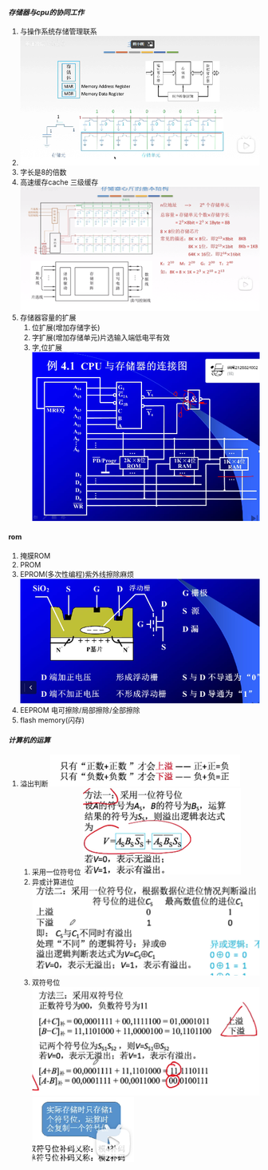 #### *存储器与cpu的协同工作*
1. 与操作系统存储管理联系
2. ![](2022-10-19-10-46-37.png)
3. 字长是8的倍数
4. 高速缓存cache  三级缓存
![](2022-10-19-11-01-43.png)
1. 存储器容量的扩展
   1. 位扩展(增加存储字长)
   2. 字扩展(增加存储单元)片选输入端低电平有效
   3. 字,位扩展
![](2022-10-20-15-59-22.png)
#### rom
1. 掩膜ROM
2. PROM
3. EPROM(多次性编程)紫外线擦除麻烦
![](2022-10-20-14-39-10.png)
4. EEPROM
  电可擦除/局部擦除/全部擦除
5. flash memory(闪存)

#### *计算机的运算*
1. 溢出判断
   ![](2022-11-13-14-59-36.png)
   1.  采用一位符号位
   ![](2022-11-13-15-05-59.png)
   2.  异或计算进位
   ![](2022-11-13-15-10-50.png)
   3. 双符号位
   ![](2022-11-13-15-13-33.png)
   ![](2022-11-13-15-16-59.png)